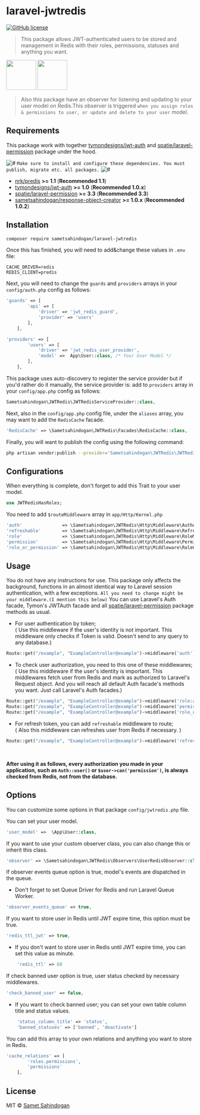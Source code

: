 # laravel-jwtredis

[![GitHub license](https://img.shields.io/badge/license-MIT-brightgreen.svg?style=flat-square)](https://raw.githubusercontent.com/sametsahindogan/laravel-jwtredis/master/LICENSE)

> This package allows JWT-authenticated users to be stored and management in Redis with
their roles, permissions, statuses and anything you want.

<a><img src="https://cdn.auth0.com/blog/jwtalgos/logo.png" width="80"></a>
<a><img src="https://chris.lu/upload/images/redis.png" width="80"></a>

>Also this package have an observer for listening and updating  to your user model 
on Redis.This observer is triggered `when you assign roles & permissions to user, or update
and delete to your user` model.

## Requirements

This package work with together [tymondesigns/jwt-auth](https://github.com/tymondesigns/jwt-auth) and [spatie/laravel-permission](https://github.com/spatie/laravel-permission) package under the hood.

![#](https://placehold.it/15/f03c15/000000?text=+) `Make sure to install and configure these dependencies. You must publish, migrate etc. all packages.` ![#](https://placehold.it/15/f03c15/000000?text=+)
 
- [nrk/predis](https://github.com/nrk/predis) **>= 1.1** (**Recommended 1.1**)
- [tymondesigns/jwt-auth](https://github.com/tymondesigns/jwt-auth) **>= 1.0** (**Recommended 1.0.x**)
- [spatie/laravel-permission](https://github.com/spatie/laravel-permission) **>= 3.3** (**Recommended 3.3**)
- [sametsahindogan/response-object-creator](https://github.com/sametsahindogan/response-object-creator) **>= 1.0.x** (**Recommended 1.0.2**)

## Installation

```bash
composer require sametsahindogan/laravel-jwtredis
```
Once this has finished, you will need to add&change these values in `.env` file:
```dotenv
CACHE_DRIVER=redis
REDIS_CLIENT=predis
```
Next, you will need to change the `guards` and `providers` arrays in your `config/auth.php` config as follows:
```php
'guards' => [
        'api' => [
            'driver' => 'jwt_redis_guard',
            'provider' => 'users'
        ],
    ],

'providers' => [
        'users' => [
            'driver' => 'jwt_redis_user_provider',
            'model' =>  App\User::class, /* Your User Model */
        ],
    ],
```
This package uses auto-discovery to register the service provider but if you'd rather do it manually, the service provider is: add to `providers` array in your `config/app.php` config as follows:
```php
Sametsahindogan\JWTRedis\JWTRedisServiceProvider::class,
```
Next, also in the `config/app.php` config file, under the `aliases` array, you may want to add the `RedisCache` facade.
```php
'RedisCache' => \Sametsahindogan\JWTRedis\Facades\RedisCache::class,
```
Finally, you will want to publish the config using the following command:
```bash
php artisan vendor:publish --provider='Sametsahindogan\JWTRedis\JWTRedisServiceProvider'
```

## Configurations

When everything is complete, don't forget to add this Trait to your user model.
```php
use JWTRedisHasRoles;
```
You need to add `$routeMiddleware` array in `app/Http/Kernel.php`
```php
'auth'               => \Sametsahindogan\JWTRedis\Http\Middleware\Authenticate::class,
'refreshable'        => \Sametsahindogan\JWTRedis\Http\Middleware\Refreshable::class,
'role'               => \Sametsahindogan\JWTRedis\Http\Middleware\RoleMiddleware::class,
'permission'         => \Sametsahindogan\JWTRedis\Http\Middleware\PermissionMiddleware::class,
'role_or_permission' => \Sametsahindogan\JWTRedis\Http\Middleware\RoleOrPermissionMiddleware::class,
```

## Usage

 You do not have any instructions for use. This package only affects the background, functions in an almost identical way to Laravel session authentication, with a few exceptions. `All you need to change might be your middleware.(I mention this below)` You can use Laravel's Auth facade,
Tymon's JWTAuth facade and all [spatie/laravel-permission](https://github.com/spatie/laravel-permission) package methods as usual.<br>

* For user authentication by token; <br>
( Use this middleware if the user's identity is not important. This middleware only checks if Token is valid. Doesn't send to any query to any database.)
```php
Route::get("/example", "ExampleController@example")->middleware('auth');
```
* To check user authorization, you need to this one of these middlewares;<br>
( Use this middleware if the user's identity is important. This middlewares fetch user from Redis and mark as authorized 
to Laravel's Request object. And you will reach all default Auth facade's methods you want. Just call Laravel's Auth facades.)
```php
Route::get("/example", "ExampleController@example")->middleware('role:admin|user');
Route::get("/example", "ExampleController@example")->middleware('permissions:get-user|set-user');
Route::get("/example", "ExampleController@example")->middleware('role_or_permission:admin|get-user');
```
* For refresh token, you can add `refreshable` middleware to route;<br>
( Also this middleware can refreshes user from Redis if necessary. )
```php
Route::get("/example", "ExampleController@example")->middleware('refreshable');
```
<br>

**After using it as follows, every authorization you made in your 
application, such as `Auth::user()` or `$user->can('permission')`, is always checked from Redis, not from the database.**

## Options

You can customize some options in that package `config/jwtredis.php` file.

You can set your user model.
```php
'user_model' =>  \App\User::class,
```
If you want to use your custom observer class, you can also change this or inherit this class.
```php
'observer' => \Sametsahindogan\JWTRedis\Observers\UserRedisObserver::class,
```
If observer events queue option is true, model's events are dispatched in the queue.
*  Don't forget to set Queue Driver for Redis and run Laravel Queue Worker.
```php
'observer_events_queue' => true,
```

If you want to store user in Redis until JWT expire time, this option must be true.
```php
'redis_ttl_jwt' => true,
```
- If you don't want to store user in Redis until JWT expire time, you can set this value as minute.
```php
    'redis_ttl' => 60
```
If check banned user option is true, user status checked by necessary middlewares.
```php
'check_banned_user' => false,
```
- If you want to check banned user; you can set your own table column title and status values.
```php
    'status_column_title' => 'status',
    'banned_statuses' => ['banned', 'deactivate']
```
You can add this array to your own relations and anything you want to store in Redis.
```php
'cache_relations' => [
        'roles.permissions',
        'permissions'
    ],
```

## License
MIT © [Samet Sahindogan](https://github.com/sametsahindogan/laravel-jwtredis/blob/master/LICENSE)
